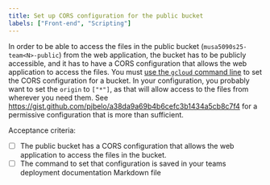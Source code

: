 ```yaml
---
title: Set up CORS configuration for the public bucket
labels: ["Front-end", "Scripting"]
---
```


In order to be able to access the files in the public bucket (`musa5090s25-team<N>-public`) from the web application, the bucket has to be publicly accessible, and it has to have a CORS configuration that allows the web application to access the files. You must [use the `gcloud` command line](https://cloud.google.com/storage/docs/cors-configurations) to set the CORS configuration for a bucket. In your configuration, you probably want to set the `origin` to `["*"]`, as that will allow access to the files from wherever you need them. See https://gist.github.com/pjbelo/a38da9a69b4b6cefc3b1434a5cb8c7f4 for a permissive configuration that is more than sufficient.

Acceptance criteria:
- [ ] The public bucket has a CORS configuration that allows the web application to access the files in the bucket.
- [ ] The command to set that configuration is saved in your teams deployment documentation Markdown file